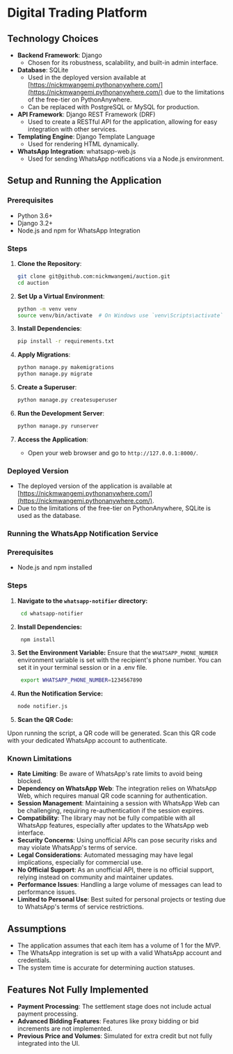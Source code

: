 # Digital Trading Platform

## Technology Choices

- **Backend Framework**: Django
    - Chosen for its robustness, scalability, and built-in admin interface.
- **Database**: SQLite
    - Used in the deployed version available
      at [https://nickmwangemi.pythonanywhere.com/](https://nickmwangemi.pythonanywhere.com/) due to the limitations of
      the free-tier on PythonAnywhere.
    - Can be replaced with PostgreSQL or MySQL for production.
- **API Framework**: Django REST Framework (DRF)
    - Used to create a RESTful API for the application, allowing for easy integration with other services.
- **Templating Engine**: Django Template Language
    - Used for rendering HTML dynamically.
- **WhatsApp Integration**: whatsapp-web.js
    - Used for sending WhatsApp notifications via a Node.js environment.

## Setup and Running the Application

### Prerequisites

- Python 3.6+
- Django 3.2+
- Node.js and npm for WhatsApp Integration

### Steps

1. **Clone the Repository**:
   ```bash
   git clone git@github.com:nickmwangemi/auction.git
   cd auction
   ```

2. **Set Up a Virtual Environment**:
   ```bash
   python -m venv venv
   source venv/bin/activate  # On Windows use `venv\Scripts\activate`
   ```

3. **Install Dependencies**:
   ```bash
   pip install -r requirements.txt
   ```

4. **Apply Migrations**:
   ```bash
   python manage.py makemigrations
   python manage.py migrate
   ```

5. **Create a Superuser**:
   ```bash
   python manage.py createsuperuser
   ```

6. **Run the Development Server**:
   ```bash
   python manage.py runserver
   ```

7. **Access the Application**:
    - Open your web browser and go to `http://127.0.0.1:8000/`.

### Deployed Version

- The deployed version of the application is available
  at [https://nickmwangemi.pythonanywhere.com/](https://nickmwangemi.pythonanywhere.com/).
- Due to the limitations of the free-tier on PythonAnywhere, SQLite is used as the database.

### Running the WhatsApp Notification Service

### Prerequisites

- Node.js and npm installed

### Steps

1. **Navigate to the `whatsapp-notifier` directory:**
   ```bash
    cd whatsapp-notifier
   ```
2. **Install Dependencies:**
    ```bash
     npm install
    ```
3. **Set the Environment Variable:**
   Ensure that the `WHATSAPP_PHONE_NUMBER` environment variable is set with the recipient's phone number. You can set it
   in your terminal session or in a .env file.
   ```bash
    export WHATSAPP_PHONE_NUMBER=1234567890
   ```
4. **Run the Notification Service:**
    ```bash
   node notifier.js
   ```
5. **Scan the QR Code:**

Upon running the script, a QR code will be generated. Scan this QR code with your dedicated WhatsApp account to
authenticate.

### Known Limitations

- **Rate Limiting**: Be aware of WhatsApp's rate limits to avoid being blocked.
- **Dependency on WhatsApp Web**: The integration relies on WhatsApp Web, which requires manual QR code scanning for
  authentication.
- **Session Management**: Maintaining a session with WhatsApp Web can be challenging, requiring re-authentication if the
  session expires.
- **Compatibility**: The library may not be fully compatible with all WhatsApp features, especially after updates to the
  WhatsApp web interface.
- **Security Concerns**: Using unofficial APIs can pose security risks and may violate WhatsApp's terms of service.
- **Legal Considerations**: Automated messaging may have legal implications, especially for commercial use.
- **No Official Support**: As an unofficial API, there is no official support, relying instead on community and
  maintainer updates.
- **Performance Issues**: Handling a large volume of messages can lead to performance issues.
- **Limited to Personal Use**: Best suited for personal projects or testing due to WhatsApp's terms of service
  restrictions.

## Assumptions

- The application assumes that each item has a volume of 1 for the MVP.
- The WhatsApp integration is set up with a valid WhatsApp account and credentials.
- The system time is accurate for determining auction statuses.

## Features Not Fully Implemented

- **Payment Processing**: The settlement stage does not include actual payment processing.
- **Advanced Bidding Features**: Features like proxy bidding or bid increments are not implemented.
- **Previous Price and Volumes**: Simulated for extra credit but not fully integrated into the UI.

```
